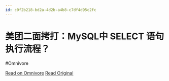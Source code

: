 ```yaml
---
id: c0f2b218-bd2a-4d2b-a4b8-c7df4d95c2fc
---
```


# 美团二面拷打：MySQL中 SELECT 语句执行流程？
#Omnivore

[Read on Omnivore](https://omnivore.app/me/https-mp-weixin-qq-com-s-biz-mzg-2-ota-0-njk-0-oa-3-d-3-d-abtest-192041ef03f)
[Read Original](https://mp.weixin.qq.com/s?__biz=Mzg2OTA0Njk0OA%3D%3D&abtest_cookie=AAACAA%3D%3D&ascene=56&chksm=cfe80f21412fa797b5801f3425ddd236536209b768862c2c3c15f71797b4c8ecf6f040026dc4&clicktime=1726645817&countrycode=CN&devicetype=android-31&enterid=1726645817&exportkey=n_ChQIAhIQ1AN4Ay9g%2FFqbXsmxrp0ClxLxAQIE97dBBAEAAAAAAFNvD1IJ70sAAAAOpnltbLcz9gKNyK89dVj0VQHNPhHQU6o1J5KnuyswbOt3HbvC6ew878YOsxGLlEvWKUH%2FdORbVSxvtMBIt5V2XdrU0Z0Q0BQYx4HGZlycWjr6g%2FMmj6%2BRXj3eSpQOL6LOQoC43IoxaC92Duau8fRJVt8BdSvoHZcpNVI7PjEsYgU0II6MRE3iSt11cncEBxAMA0viRaZgE%2BSHkdQTkuudmE53j4AAoe8D3lLzqlxvkQYhNafyfNC50yNGOOmk6A8WjwHmtJIHnqg1G0ATDR1kBAP3BgxPlQCH7z8%3D&fasttmpl_flag=0&fasttmpl_fullversion=7382228-zh_CN-zip&fasttmpl_type=0&finder_biz_enter_id=4&flutter_pos=0&idx=1&lang=zh_CN&mid=2247545794&nettype=WIFI&pass_ticket=I9fZj3MNtstOlx8jOcdNi4ah7lm10N%2FA9RiRoV43g5zh1LbaLq2n%2FRGESCdg0swG&ranksessionid=1726645306&realreporttime=1726645817509&scene=90&session_us=gh_6a845dad3f42&sessionid=1726645814&sn=c7e6dd18ef68882e6f9f3d52964c332b&subscene=93&version=28002f51&wx_header=3&xtrack=1)

